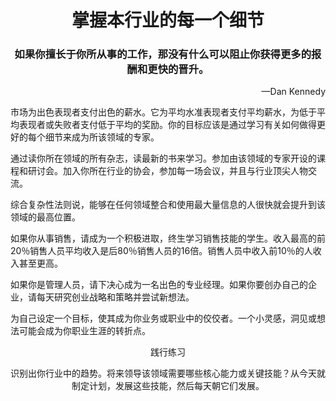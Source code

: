 <h1 align="center">掌握本行业的每一个细节</h1>
<h3 align="center">如果你擅长于你所从事的工作，那没有什么可以阻止你获得更多的报酬和更快的晋升。</h3>
<p align="right">—Dan Kennedy</p>

​	市场为出色表现者支付出色的薪水。它为平均水准表现者支付平均薪水，为低于平均表现者或失败者支付低于平均的奖励。你的目标应该是通过学习有关如何做得更好的每个细节来成为所该领域的专家。

​	通过读你所在领域的所有杂志，读最新的书来学习。参加由该领域的专家开设的课程和研讨会。加入你所在行业的协会，参加每一场会议，并且与行业顶尖人物交流。

​	综合复杂性法则说，能够在任何领域整合和使用最大量信息的人很快就会提升到该领域的最高位置。

​	如果你从事销售，请成为一个积极进取，终生学习销售技能的学生。收入最高的前20％销售人员平均收入是后80％销售人员的16倍。销售人员中收入前10％的人收入甚至更高。

​	如果你是管理人员，请下决心成为一名出色的专业经理。如果你要创办自己的企业，请每天研究创业战略和策略并尝试新想法。

​	为自己设定一个目标，使其成为你业务或职业中的佼佼者。一个小灵感，洞见或想法可能会成为你职业生涯的转折点。

<p align="center">践行练习</p>

<p align="center">识别出你行业中的趋势。将来领导该领域需要哪些核心能力或关键技能？从今天就制定计划，发展这些技能，然后每天朝它们发展。</p>

​	